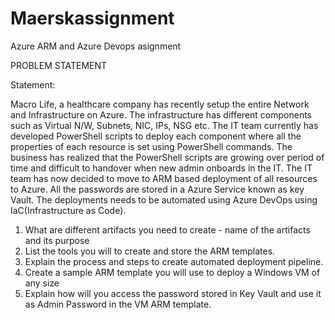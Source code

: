# Maerskassignment
Azure ARM and Azure Devops asignment


PROBLEM STATEMENT

Statement:

Macro Life, a healthcare company has recently setup the entire Network and Infrastructure on Azure.
The infrastructure has different components such as Virtual N/W, Subnets, NIC, IPs, NSG etc.
The IT team currently has developed PowerShell scripts to deploy each component where all the
properties of each resource is set using PowerShell commands.
The business has realized that the PowerShell scripts are growing over period of time and difficult to
handover when new admin onboards in the IT.
The IT team has now decided to move to ARM based deployment of all resources to Azure.
All the passwords are stored in a Azure Service known as key Vault. The deployments needs to be
automated using Azure DevOps using IaC(Infrastructure as Code).
1) What are different artifacts you need to create - name of the artifacts and its purpose
2) List the tools you will to create and store the ARM templates.
3) Explain the process and steps to create automated deployment pipeline.
4) Create a sample ARM template you will use to deploy a Windows VM of any size
5) Explain how will you access the password stored in Key Vault and use it as Admin Password in the VM
ARM template.
